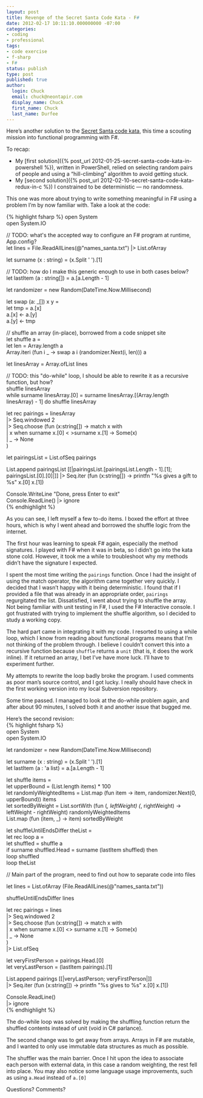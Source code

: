 ```yaml
---
layout: post
title: Revenge of the Secret Santa Code Kata - F#
date: 2012-02-17 10:11:10.000000000 -07:00
categories:
- coding
- professional
tags:
- code exercise
- f-sharp
- F#
status: publish
type: post
published: true
author:
  login: Chuck
  email: chuck@neontapir.com
  display_name: Chuck
  first_name: Chuck
  last_name: Durfee
---
```

Here’s another solution to the [Secret Santa code kata](http://rubyquiz.com/quiz2.html), this time a scouting mission into functional programming with F#.

To recap:

*   My [first solution]({% post_url 2012-01-25-secret-santa-code-kata-in-powershell %}), written in PowerShell, relied on selecting random pairs of people and using a “hill-climbing” algorithm to avoid getting stuck.
*   My [second solution]({% post_url 2012-02-10-secret-santa-code-kata-redux-in-c %}) I constrained to be deterministic — no randomness.

This one was more about trying to write something meaningful in F# using a problem I’m by now familiar with. Take a look at the code:

{% highlight fsharp %}
 open System  
 open System.IO

// TODO: what's the accepted way to configure an F# program at runtime, App.config?  
 let lines = File.ReadAllLines(@"names_santa.txt") |> List.ofArray

let surname (x : string) = (x.Split ' ').[1]

// TODO: how do I make this generic enough to use in both cases below?  
 let lastItem (a : string[]) = a.[a.Length - 1]

let randomizer = new Random(DateTime.Now.Millisecond)

let swap (a: _[]) x y =  
 let tmp = a.[x]  
 a.[x] <- a.[y]  
 a.[y] <- tmp

// shuffle an array (in-place), borrowed from a code snippet site  
let shuffle a =  
 let len = Array.length a  
 Array.iteri (fun i _ -> swap a i (randomizer.Next(i, len))) a

let linesArray = Array.ofList lines

// TODO: this "do-while" loop, I should be able to rewrite it as a recursive function, but how?  
shuffle linesArray  
 while surname linesArray.[0] = surname linesArray.[(Array.length linesArray) - 1] do shuffle linesArray

let rec pairings = linesArray  
 |>  Seq.windowed 2  
 |>  Seq.choose (fun (x:string[]) ->
 match x with  
 | x when surname x.[0] < >surname x.[1] -> Some(x)  
 | _ -> None  
 )

let pairingsList = List.ofSeq pairings

List.append pairingsList [[|pairingsList.[pairingsList.Length - 1].[1]; pairingsList.[0].[0]|]] |>
 Seq.iter (fun (x:string[]) -> printfn "%s gives a gift to %s" x.[0] x.[1])

Console.WriteLine "Done, press Enter to exit"  
 Console.ReadLine() |> ignore  
{% endhighlight %}

As you can see, I left myself a few to-do items. I boxed the effort at three hours, which is why I went ahead and borrowed the shuffle logic from the internet.

The first hour was learning to speak F# again, especially the method signatures. I played with F# when it was in beta, so I didn’t go into the kata stone cold. However, it took me a while to troubleshoot why my methods didn’t have the signature I expected.

I spent the most time writing the `pairings` function. Once I had the insight of using the match operator, the algorithm came together very quickly. I decided that I wasn’t happy with it being deterministic. I found that if I provided a file that was already in an appropriate order, `pairings` regurgitated the list. Dissatisfied, I went about trying to shuffle the array. Not being familiar with unit testing in F#, I used the F# Interactive console. I got frustrated with trying to implement the shuffle algorithm, so I decided to study a working copy.

The hard part came in integrating it with my code. I resorted to using a while loop, which I know from reading about functional programs means that I’m not thinking of the problem through. I believe I couldn’t convert this into a recursive function because `shuffle` returns a `unit` (that is, it does the work inline). If it returned an array, I bet I’ve have more luck. I’ll have to experiment further.

My attempts to rewrite the loop badly broke the program. I used comments as poor man’s source control, and I got lucky. I really should have check in the first working version into my local Subversion repository.

Some time passed. I managed to look at the do-while problem again, and after about 90 minutes, I solved both it and another issue that bugged me.

Here’s the second revision:  
{% highlight fsharp %}  
open System  
open System.IO

let randomizer = new Random(DateTime.Now.Millisecond)

let surname (x : string) = (x.Split ' ').[1]  
 let lastItem (a : 'a list) = a.[a.Length - 1]

let shuffle items =  
 let upperBound = (List.length items) * 100  
 let randomlyWeightedItems = List.map (fun item -> item, randomizer.Next(0, upperBound)) items  
 let sortedByWeight = List.sortWith (fun (_, leftWeight) (_, rightWeight) -> leftWeight - rightWeight) randomlyWeightedItems  
 List.map (fun (item, _) -> item) sortedByWeight

let shuffleUntilEndsDiffer theList =  
 let rec loop a =  
 let shuffled = shuffle a  
 if surname shuffled.Head = surname (lastItem shuffled) then  
 loop shuffled  
 loop theList

// Main part of the program, need to find out how to separate code into files

let lines = List.ofArray (File.ReadAllLines(@"names_santa.txt"))

shuffleUntilEndsDiffer lines

let rec pairings = lines  
 |> Seq.windowed 2  
 |> Seq.choose (fun (x:string[]) ->
 match x with  
 | x when surname x.[0] <> surname x.[1] ->  Some(x)  
 | _ ->  None  
 )  
 |> List.ofSeq

let veryFirstPerson = pairings.Head.[0]  
 let veryLastPerson = (lastItem pairings).[1]

List.append pairings [[|veryLastPerson; veryFirstPerson|]]  
 |> Seq.iter (fun (x:string[]) -> printfn "%s gives to %s" x.[0] x.[1])

Console.ReadLine()  
 |> ignore  
{% endhighlight %}

The do-while loop was solved by making the shuffling function return the shuffled contents instead of unit (void in C# parlance).

The second change was to get away from arrays. Arrays in F# are mutable, and I wanted to only use immutable data structures as much as possible.

The shuffler was the main barrier. Once I hit upon the idea to associate each person with external data, in this case a random weighting, the rest fell into place. You may also notice some language usage improvements, such as using `a.Head` instead of `a.[0]`

Questions? Comments?

